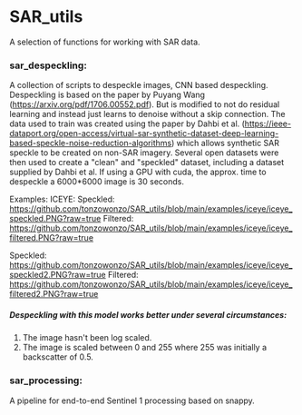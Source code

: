# SAR_utils
A selection of functions for working with SAR data.

### sar_despeckling:

A collection of scripts to despeckle images, CNN based despeckling. Despeckling is based on the paper by Puyang Wang (https://arxiv.org/pdf/1706.00552.pdf). But is modified to not do residual learning and instead just learns to denoise without a skip connection. The data used to train was created using the paper by Dahbi et al. (https://ieee-dataport.org/open-access/virtual-sar-synthetic-dataset-deep-learning-based-speckle-noise-reduction-algorithms) which allows synthetic SAR speckle to be created on non-SAR imagery. Several open datasets were then used to create a "clean" and "speckled" dataset, including a dataset supplied by Dahbi et al. If using a GPU with cuda, the approx. time to despeckle a 6000*6000 image is 30 seconds.

Examples: ICEYE:
Speckled:
https://github.com/tonzowonzo/SAR_utils/blob/main/examples/iceye/iceye_speckled.PNG?raw=true
Filtered:
https://github.com/tonzowonzo/SAR_utils/blob/main/examples/iceye/iceye_filtered.PNG?raw=true

Speckled:
https://github.com/tonzowonzo/SAR_utils/blob/main/examples/iceye/iceye_speckled2.PNG?raw=true
Filtered:
https://github.com/tonzowonzo/SAR_utils/blob/main/examples/iceye/iceye_filtered2.PNG?raw=true


##### Despeckling with this model works better under several circumstances: 
1. The image hasn't been log scaled.
2. The image is scaled between 0 and 255 where 255 was initially a backscatter of 0.5.

### sar_processing:

A pipeline for end-to-end Sentinel 1 processing based on snappy.
